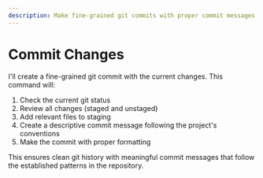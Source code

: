 ```yaml
---
description: Make fine-grained git commits with proper commit messages
---
```


# Commit Changes

I'll create a fine-grained git commit with the current changes. This command will:

1. Check the current git status
2. Review all changes (staged and unstaged)
3. Add relevant files to staging
4. Create a descriptive commit message following the project's conventions
5. Make the commit with proper formatting

This ensures clean git history with meaningful commit messages that follow the established patterns in the repository.